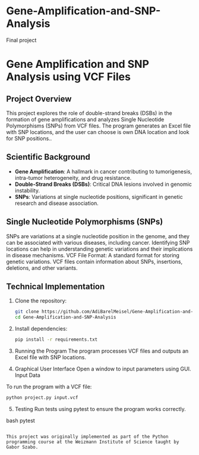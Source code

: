 # Gene-Amplification-and-SNP-Analysis
Final project
# Gene Amplification and SNP Analysis using VCF Files

## Project Overview
This project explores the role of double-strand breaks (DSBs) in the formation of gene amplifications and analyzes Single Nucleotide Polymorphisms (SNPs) from VCF files. The program generates an Excel file with SNP locations, and the user can choose is own DNA location and look for SNP  positions..

## Scientific Background
- **Gene Amplification**: A hallmark in cancer contributing to tumorigenesis, intra-tumor heterogeneity, and drug resistance.
- **Double-Strand Breaks (DSBs)**: Critical DNA lesions involved in genomic instability.
- **SNPs**: Variations at single nucleotide positions, significant in genetic research and disease association.

## Single Nucleotide Polymorphisms (SNPs)
SNPs are variations at a single nucleotide position in the genome, and they can be associated with various diseases, including cancer. Identifying SNP locations can help in understanding genetic variations and their implications in disease mechanisms.
VCF File Format: A standard format for storing genetic variations. VCF files contain information about SNPs, insertions, deletions, and other variants.


## Technical Implementation
1. Clone the repository:
    ```bash
    git clone https://github.com/AdiBarelMeisel/Gene-Amplification-and-SNP-Analysis/blob/main/README.md
    cd Gene-Amplification-and-SNP-Analysis

    ```
2. Install dependencies:
    ```bash
    pip install -r requirements.txt
    ```

3. Running the Program
   The program processes VCF files and outputs an Excel file with SNP locations.
4. Graphical User Interface 
  Open a window to input parameters using GUI.
  Input Data

To run the program with a VCF file:
```bash
python project.py input.vcf
```

5. Testing
 Run tests using pytest to ensure the program works correctly.

bash
pytest
```

This project was originally implemented as part of the Python programming course at the Weizmann Institute of Science taught by Gabor Szabo.
